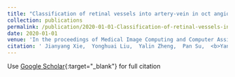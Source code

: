 ```yaml
---
title: "Classification of retinal vessels into artery-vein in oct angiography guided by fundus images"
collection: publications
permalink: /publication/2020-01-01-Classification-of-retinal-vessels-into-artery-vein-in-oct-angiography-guided-by-fundus-images
date: 2020-01-01
venue: 'In the proceedings of Medical Image Computing and Computer Assisted Intervention--MICCAI 2020: 23rd International Conference, Lima, Peru, October 4--8, 2020, Proceedings, Part VI 23'
citation: ' Jianyang Xie,  Yonghuai Liu,  Yalin Zheng,  Pan Su,  <b>Yan Hu</b>,  Jianlong Yang,  Jiang Liu,  Yitian Zhao, &quot;Classification of retinal vessels into artery-vein in oct angiography guided by fundus images.&quot; In the proceedings of Medical Image Computing and Computer Assisted Intervention--MICCAI 2020: 23rd International Conference, Lima, Peru, October 4--8, 2020, Proceedings, Part VI 23, 2020.'
---
```

Use [Google Scholar](https://scholar.google.com/scholar?q=Classification+of+retinal+vessels+into+artery+vein+in+oct+angiography+guided+by+fundus+images){:target="_blank"} for full citation